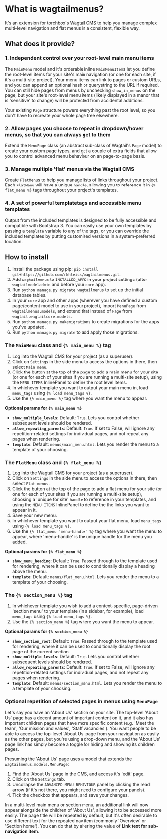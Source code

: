 # What is wagtailmenus?

It's an extension for torchbox's [Wagtail CMS](https://github.com/torchbox/wagtail) to help you manage complex multi-level navigation and flat menus in a consistent, flexible way.

## What does it provide?

### 1. Independent control over your root-level main menu items

The `MainMenu` model and it's orderable inline `MainMenuItem`s let you define the root-level items for your site's main navigation (or one for each site, if it's a multi-site project). Your menu items can link to pages or custom URLs, and you can append an optional hash or querystring to the URL if required. You can still hide pages from menus by unchecking `show_in_menus` on the page, but your site's root-level menu items (likely displayed in a manor that is 'sensitive' to change) will be protected from accidental additions.

Your existing `Page` structure powers everything past the root level, so you don't have to recreate your whole page tree elsewhere.

### 2. Allow pages you choose to repeat in dropdown/hover menus, so that you can always get to them

Extend the `MenuPage` class (an abstract sub-class of Wagtail's `Page` model) to create your custom page types, and get a couple of extra fields that allow you to control advanced menu behaviour on an page-to-page basis.

### 3. Manage multiple 'flat' menus via the Wagtail CMS

Create `FlatMenu`s to help you manage lists of links throughout your project. Each `FlatMenu` will have a unique `handle`, allowing you to reference it in `{% flat_menu %}` tags throughout your project's templates.

### 4. A set of powerful templatetags and accessible menu templates

Output from the included templates is designed to be fully accessible and compatible with Bootstrap 3. You can easily use your own templates by passing a `template` variable to any of the tags, or you can override the included templates by putting customised versions in a system-preferred location.

## How to install

1. Install the package using pip: `pip install git+https://github.com/rkhleics/wagtailmenus.git`.
2. Add `wagtailmenus` to `INSTALLED_APPS` in your project settings (after `wagtailmodeladmin` and before your `core` app).
3. Run `python manage.py migrate wagtailmenus` to set up the initial database tables.
4. In your `core` app and other apps (wherever you have defined a custom page/content model to use in your project), import `MenuPage` from `wagtailmenus.models`, and extend that instead of `Page` from `wagtail.wagtailcore.models`.
5. Run `python manage.py makemigrations` to create migrations for the apps you've updated.
6. Run `python manage.py migrate` to add apply those migrations.

### The `MainMenu` class and `{% main_menu %}` tag

1. Log into the Wagtail CMS for your project (as a superuser).
2. Click on `Settings` in the side menu to access the options in there, then select `Main menu`.
3. Click the button at the top of the page to add a main menu for your site (or one for each of your sites if you are running a multi-site setup), using the `MENU ITEMS` InlinePanel to define the root level items.
4. In whichever template you want to output your main menu in, load `menu_tags` using `{% load menu_tags %}`.
5. Use the `{% main_menu %}` tag where you want the menu to appear.

**Optional params for `{% main_menu %}`**

- **`show_multiple_levels`**: Default: `True`. Lets you control whether subsequent levels should be rendered.
- **`allow_repeating_parents`**: Default: `True`. If set to False, will ignore any repetition-related settings for individual pages, and not repeat any pages when rendering.
- **`template`**: Default: `menus/main_menu.html`. Lets you render the menu to a template of your choosing.

### The `FlatMenu` class and `{% flat_menu %}`

1. Log into the Wagtail CMS for your project (as a superuser).
2. Click on `Settings` in the side menu to access the options in there, then select `Flat menus`.
3. Click the button at the top of the page to add a flat menu for your site (or one for each of your sites if you are running a multi-site setup), choosing a 'unique for site' `handle` to reference in your templates, and using the `MENU ITEMS` InlinePanel to define the the links you want to appear in it.
4. Save your new menu.
5. In whichever template you want to output your flat menu, load `menu_tags` using `{% load menu_tags %}`.
6. Use the `{% flat_menu 'menu-handle' %}` tag where you want the menu to appear, where 'menu-handle' is the unique handle for the menu you added.

**Optional params for `{% flat_menu %}`**

- **`show_menu_heading`**: Default: `True`. Passed through to the template used for rendering, where it can be used to conditionally display a heading above the menu.
- **`template`**: Default: `menus/flat_menu.html`. Lets you render the menu to a template of your choosing.

### The `{% section_menu %}` tag

1. In whichever template you wish to add a context-specific, page-driven 'section menu' to your template (in a sidebar, for example), load `menu_tags` using `{% load menu_tags %}`.
2. Use the `{% section_menu %}` tag where you want the menu to appear.

**Optional params for `{% section_menu %}`**

- **`show_section_root`**: Default: `True`. Passed through to the template used for rendering, where it can be used to conditionally display the root page of the current section.
- **`show_multiple_levels`**: Default: `True`. Lets you control whether subsequent levels should be rendered.
- **`allow_repeating_parents`**: Default: `True`. If set to False, will ignore any repetition-related settings for individual pages, and not repeat any pages when rendering.
- **`template`**: Default: `menus/section_menu.html`. Lets you render the menu to a template of your choosing.

### Optional repetition of selected pages in menus using `MenuPage`

Let's say you have an 'About Us' section on your site. The top-level 'About Us' page has a decent amount of important content on it, and it also has important children pages that have more specific content (e.g. 'Meet the team', 'Our mission and values', 'Staff vacancies'). You want people to be able to access the top-level 'About Us' page from your navigation as easily as the other pages, but you're using a drop-down menu, and the 'About Us' page link has simply become a toggle for hiding and showing its children pages.

Presuming the 'About Us' page uses a model that extends the `wagtailmenus.models.MenuPage`:

1. Find the 'About Us' page in the CMS, and access it's 'edit' page.
2. Click on the `Settings` tab.
3. Uncollapse the `ADVANCED MENU BEHAVIOUR` panel by clicking the read arrow (if it's not there, you might need to configure your panels).
4. Tick the checkbox that appears, and save your changes.

In a multi-level main menu or section menu, an additional link will now appear alongside the children of 'About Us', allowing it to be accessed more easily. The page title will be repeated by default, but it's often desirable to use different text for the repeated nav item (commonly 'Overview' or 'Section home'). You can do that by altering the value of **Link text for sub-navigation item**.
